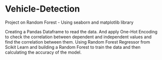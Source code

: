 # Vehicle-Detection
Project on Random Forest - Using seaborn and matplotlib library

Creating a Pandas Dataframe to read the data. And apply One-Hot Encoding to check the correlation between dependent and independent values and find the correlation between them.
Using Random Forest Regressor from Scikit Learn and building a Random Forest to train the data and then calculating the accuracy of the model.
